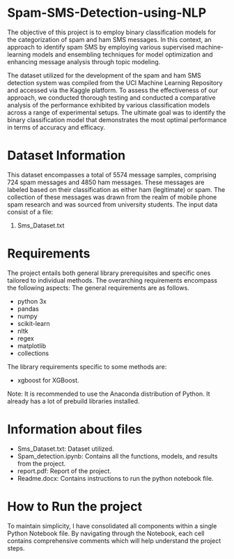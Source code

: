 # Spam-SMS-Detection-using-NLP

The objective of this project is to employ binary classification models for the categorization of spam and ham SMS messages. In this context, an approach to identify spam SMS by employing various supervised machine-learning models and ensembling techniques for model optimization and enhancing message analysis through topic modeling.

The dataset utilized for the development of the spam and ham SMS detection system was compiled from the UCI Machine Learning Repository and accessed via the Kaggle platform. To assess the effectiveness of our approach, we conducted thorough testing and conducted a comparative analysis of the performance exhibited by various classification models across a range of experimental setups. The ultimate goal was to identify the binary classification model that demonstrates the most optimal performance in terms of accuracy and efficacy.

# Dataset Information

This dataset encompasses a total of 5574 message samples, comprising 724 spam messages and 4850 ham messages. These messages are labeled based on their classification as either ham (legitimate) or spam. The collection of these messages was drawn from the realm of mobile phone spam research and was sourced from university students. The input data consist of a file:

1. Sms_Dataset.txt

# Requirements

The project entails both general library prerequisites and specific ones tailored to individual methods. The overarching requirements encompass the following aspects: The general requirements are as follows.

- python 3x
- pandas
- numpy
- scikit-learn
- nltk
- regex
- matplotlib
- collections

The library requirements specific to some methods are:

- xgboost for XGBoost.

Note: It is recommended to use the Anaconda distribution of Python. It already has a lot of prebuild libraries installed.

# Information about files

- Sms_Dataset.txt: Dataset utilized.
- Spam_detection.ipynb: Contains all the functions, models, and results from the project.
- report.pdf: Report of the project.
- Readme.docx: Contains instructions to run the python notebook file.

# How to Run the project

To maintain simplicity, I have consolidated all components within a single Python Notebook file. By navigating through the Notebook, each cell contains comprehensive comments  which will help understand the project steps.
